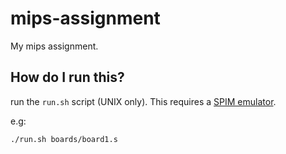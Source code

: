 # mips-assignment
My mips assignment.
## How do I run this?
run the `run.sh` script (UNIX only). This requires a [SPIM emulator](http://spimsimulator.sourceforge.net/).

e.g:

`./run.sh boards/board1.s`
